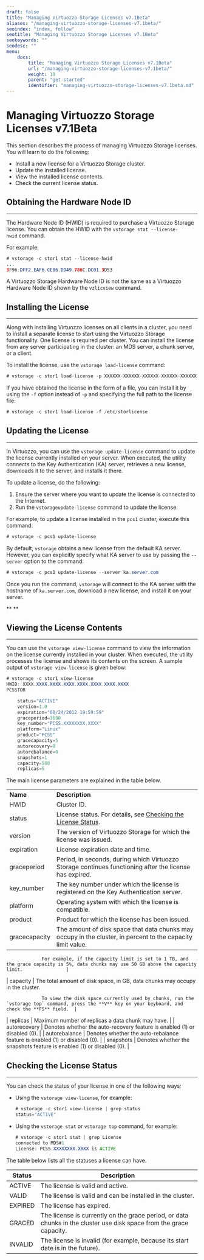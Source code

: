 ```yaml
---
draft: false
title: "Managing Virtuozzo Storage Licenses v7.1Beta"
aliases: "/managing-virtuozzo-storage-licenses-v7.1beta/"
seoindex: "index, follow"
seotitle: "Managing Virtuozzo Storage Licenses v7.1Beta"
seokeywords: ""
seodesc: ""
menu:
    docs:
        title: "Managing Virtuozzo Storage Licenses v7.1Beta"
        url: "/managing-virtuozzo-storage-licenses-v7.1beta/"
        weight: 10
        parent: "get-started"
        identifier: "managing-virtuozzo-storage-licenses-v7.1beta.md"
---
```

# Managing Virtuozzo Storage Licenses v7.1Beta

This section describes the process of managing Virtuozzo Storage licenses. You will learn to do the following:

-   Install a new license for a Virtuozzo Storage cluster.
-   Update the installed license.
-   View the installed license contents.
-   Check the current license status.

## Obtaining the Hardware Node ID

------------------------------------------------------------------------

The Hardware Node ID (HWID) is required to purchase a Virtuozzo Storage license. You can obtain the HWID with the `vstorage stat --license-hwid` command.

For example:

``` java
# vstorage -c stor1 stat --license-hwid
...
3F96.DFF2.EAF6.CE86.DD49.786C.DC01.3D53
```

A Virtuozzo Storage Hardware Node ID is not the same as a Virtuozzo Hardware Node ID shown by the `vzlicview` command.

## Installing the License

------------------------------------------------------------------------

Along with installing Virtuozzo licenses on all clients in a cluster, you need to install a separate license to start using the Virtuozzo Storage functionality. One license is required per cluster. You can install the license from any server participating in the cluster: an MDS server, a chunk server, or a client.

To install the license, use the `vstorage load-license` command:

``` java
# vstorage -c stor1 load-license -p XXXXXX-XXXXXX-XXXXXX-XXXXXX-XXXXXX
```

If you have obtained the license in the form of a file, you can install it by using the `-f` option instead of `-p` and specifying the full path to the license file:

``` java
# vstorage -c stor1 load-license -f /etc/storlicense
```

## Updating the License

------------------------------------------------------------------------

In Virtuozzo, you can use the `vstorage update-license` command to update the license currently installed on your server. When executed, the utility connects to the Key Authentication (KA) server, retrieves a new license, downloads it to the server, and installs it there.

To update a license, do the following:

1.  Ensure the server where you want to update the license is connected to the Internet.
2.  Run the `vstorageupdate-license` command to update the license.

For example, to update a license installed in the `pcs1` cluster, execute this command:

``` java
# vstorage -c pcs1 update-license
```

By default, `vstorage` obtains a new license from the default KA server. However, you can explicitly specify what KA server to use by passing the `--server` option to the command:

``` java
# vstorage -c pcs1 update-license --server ka.server.com
```

Once you run the command, `vstorage` will connect to the KA server with the hostname of `ka.server.com`, download a new license, and install it on your server.

** **

## Viewing the License Contents

------------------------------------------------------------------------

You can use the `vstorage view-license` command to view the information on the license currently installed in your cluster. When executed, the utility processes the license and shows its contents on the screen. A sample output of `vstorage view-license` is given below:

``` java
# vstorage -c stor1 view-license
HWID: XXXX.XXXX.XXXX.XXXX.XXXX.XXXX.XXXX.XXXX
PCSSTOR   

    status="ACTIVE"   
    version=1.0   
    expiration="08/24/2012 19:59:59"   
    graceperiod=3600   
    key_number="PCSS.XXXXXXXX.XXXX"   
    platform="Linux"   
    product="PCSS"   
    gracecapacity=5   
    autorecovery=0   
    autorebalance=0   
    snapshots=1   
    capacity=500   
    replicas=5
```

The main license parameters are explained in the table below.

|               |                                                                                                                                                    |
|---------------|----------------------------------------------------------------------------------------------------------------------------------------------------|
| **Name**      | **Description**                                                                                                                                    |
| HWID          | Cluster ID.                                                                                                                                        |
| status        | License status. For details, see [Checking the License Status](#id-.ManagingVirtuozzoStorageLicensesv7.1Beta-CheckingtheLicenseStatus).            |
| version       | The version of Virtuozzo Storage for which the license was issued.                                                                                 |
| expiration    | License expiration date and time.                                                                                                                  |
| graceperiod   | Period, in seconds, during which Virtuozzo Storage continues functioning after the license has expired.                                            |
| key\_number   | The key number under which the license is registered on the Key Authentication server.                                                             |
| platform      | Operating system with which the license is compatible.                                                                                             |
| product       | Product for which the license has been issued.                                                                                                     |
| gracecapacity | The amount of disk space that data chunks may occupy in the cluster, in percent to the capacity limit value.                                       
                                                                                                                                                                     
                 For example, if the capacity limit is set to 1 TB, and the grace capacity is 5%, data chunks may use 50 GB above the capacity limit.                |
| capacity      | The total amount of disk space, in GB, data chunks may occupy in the cluster.                                                                      
                                                                                                                                                                     
                 To view the disk space currently used by chunks, run the `vstorage top` command, press the **V** key on your keyboard, and check the **FS** field.  |
| replicas      | Maximum number of replicas a data chunk may have.                                                                                                  |
| autorecovery  | Denotes whether the auto-recovery feature is enabled (1) or disabled (0).                                                                          |
| autorebalance | Denotes whether the auto-rebalance feature is enabled (1) or disabled (0).                                                                         |
| snapshots     | Denotes whether the snapshots feature is enabled (1) or disabled (0).                                                                              |

## Checking the License Status

------------------------------------------------------------------------

You can check the status of your license in one of the following ways:

-   Using the `vstorage view-license`, for example:

    ``` java
    # vstorage -c stor1 view-license | grep status
    status="ACTIVE"
    ```

<!-- -->

-   Using the `vstorage stat` or `vstorage top` command, for example:

    ``` java
    # vstorage -c stor1 stat | grep License        
    connected to MDS#1       
    License: PCSS.XXXXXXXX.XXXX is ACTIVE
    ```

The table below lists all the statuses a license can have.

| Status  | Description                                                                                                         |
|---------|---------------------------------------------------------------------------------------------------------------------|
| ACTIVE  | The license is valid and active.                                                                                    |
| VALID   | The license is valid and can be installed in the cluster.                                                           |
| EXPIRED | The license has expired.                                                                                            |
| GRACED  | The license is currently on the grace period, or data chunks in the cluster use disk space from the grace capacity. |
| INVALID | The license is invalid (for example, because its start date is in the future).                                      |


